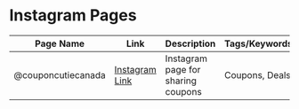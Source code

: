 

# Instagram Pages

| Page Name                       | Link                             | Description                           | Tags/Keywords    |
| ------------------------------- | --------------------------------- | ------------------------------------- | ----------------- |
| @couponcutiecanada              | [Instagram Link](#)              | Instagram page for sharing coupons    | Coupons, Deals   |
